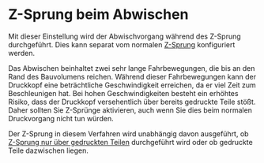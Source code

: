 Z-Sprung beim Abwischen
====
Mit dieser Einstellung wird der Abwischvorgang während des Z-Sprung durchgeführt. Dies kann separat vom normalen [Z-Sprung](../travel/retraction_hop_enabled.md) konfiguriert werden.

Das Abwischen beinhaltet zwei sehr lange Fahrbewegungen, die bis an den Rand des Bauvolumens reichen. Während dieser Fahrbewegungen kann der Druckkopf eine beträchtliche Geschwindigkeit erreichen, da er viel Zeit zum Beschleunigen hat. Bei hohen Geschwindigkeiten besteht ein erhöhtes Risiko, dass der Druckkopf versehentlich über bereits gedruckte Teile stößt. Daher sollten Sie Z-Sprünge aktivieren, auch wenn Sie dies beim normalen Druckvorgang nicht tun würden.

Der Z-Sprung in diesem Verfahren wird unabhängig davon ausgeführt, ob [Z-Sprung nur über gedruckten Teilen](../travel/retraction_hop_only_when_collides.md) durchgeführt wird oder ob gedruckte Teile dazwischen liegen.